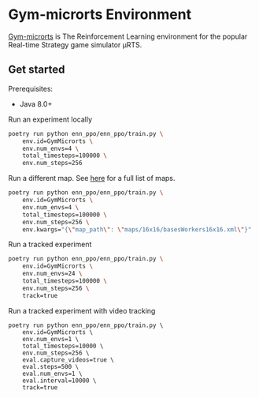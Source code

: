 # Gym-microrts Environment

[Gym-microrts](https://github.com/vwxyzjn/gym-microrts) is The Reinforcement Learning environment for the popular Real-time Strategy game simulator μRTS.

## Get started

Prerequisites:
* Java 8.0+

Run an experiment locally

```bash
poetry run python enn_ppo/enn_ppo/train.py \
    env.id=GymMicrorts \
    env.num_envs=4 \
    total_timesteps=100000 \
    env.num_steps=256
```

Run a different map. See [here](https://github.com/vwxyzjn/microrts/tree/master/maps/16x16) for a full list of maps.
```bash
poetry run python enn_ppo/enn_ppo/train.py \
    env.id=GymMicrorts \
    env.num_envs=4 \
    total_timesteps=100000 \
    env.num_steps=256 \
    env.kwargs="{\"map_path\": \"maps/16x16/basesWorkers16x16.xml\"}"
```


Run a tracked experiment

```bash
poetry run python enn_ppo/enn_ppo/train.py \
    env.id=GymMicrorts \
    env.num_envs=24 \
    total_timesteps=100000 \
    env.num_steps=256 \
    track=true
```

Run a tracked experiment with video tracking

```
poetry run python enn_ppo/enn_ppo/train.py \
    env.id=GymMicrorts \
    env.num_envs=1 \
    total_timesteps=10000 \
    env.num_steps=256 \
    eval.capture_videos=true \
    eval.steps=500 \
    eval.num_envs=1 \
    eval.interval=10000 \
    track=true
```
